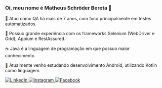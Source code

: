 ### Oi, meu nome é Matheus Schröder Bereta 👋

:bug: Atuo como QA há mais de 7 anos, com foco principalmente em testes automatizados.

:wrench: Possuo grande experiência com os frameworks Selenium (WebDriver e Grid), Appium e RestAssured.

:coffee: Java é a linguagem de programação em que possuo maior conhecimento.

:iphone: Atualmente venho estudando desenvolvimento Android, utilizando Kotlin como linguagem.

  <a href="https://www.linkedin.com/in/matheus-bereta-69480167/" target="_blank">
    <img src="https://img.shields.io/badge/linkedin-%230077B5.svg?&style=for-the-badge&logo=linkedin&logoColor=white&color=071A2C" alt="LinkedIn"/>
  </a>
  <a href="https://www.instagram.com/matheeeusb/" target="_blank">
    <img src="https://img.shields.io/badge/instagram-%23E4405F.svg?&style=for-the-badge&logo=instagram&logoColor=white&color=071A2C" alt="Instagram"/>
  </a>
  <a href="https://www.facebook.com/matheus.bereta.5" target="_blank">
    <img src="https://img.shields.io/badge/facebook-%231877F2.svg?&style=for-the-badge&logo=facebook&logoColor=white&color=071A2C" alt="Facebook"/>
  </a>
